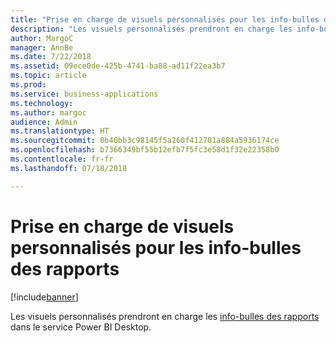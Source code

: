 ```yaml
---
title: "Prise en charge de visuels personnalisés pour les info-bulles des rapports"
description: "Les visuels personnalisés prendront en charge les info-bulles des rapports."
author: MargoC
manager: AnnBe
ms.date: 7/22/2018
ms.assetid: 09ece0de-425b-4741-ba88-ad11f22ea3b7
ms.topic: article
ms.prod: 
ms.service: business-applications
ms.technology: 
ms.author: margoc
audience: Admin
ms.translationtype: HT
ms.sourcegitcommit: 0b40bb3c98145f5a260f412701a884a5936174ce
ms.openlocfilehash: b7366349bf55b12efb7f5fc3e58d1f32e22358b0
ms.contentlocale: fr-fr
ms.lasthandoff: 07/18/2018

---
```

# <a name="custom-visual-support-for-report-tooltips"></a>Prise en charge de visuels personnalisés pour les info-bulles des rapports

[!include[banner](../../../includes/banner.md)]

Les visuels personnalisés prendront en charge les [info-bulles des rapports](https://docs.microsoft.com/power-bi/desktop-tooltips) dans le service Power BI Desktop.

